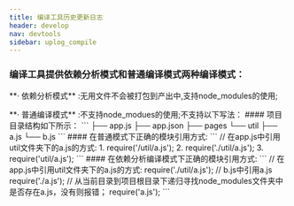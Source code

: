 ```yaml
---
title: 编译工具历史更新日志
header: develop
nav: devtools
sidebar: uplog_compile
---
```

### 编译工具提供依赖分析模式和普通编译模式两种编译模式：

<p>**· 依赖分析模式** :无用文件不会被打包到产出中,支持node_modules的使用;
<p>**· 普通编译模式** :不支持node_modues的使用;不支持以下写法：
#### 项目目录结构如下所示：
```
├── app.js
├── app.json
├── pages
└── util
    ├── a.js
    └── b.js
```
#### 在普通模式下正确的模块引用方式:
```
    // 在app.js中引用util文件夹下的a.js的方式:
    1. require('/util/a.js');
    2. require('./util/a.js');
    3. require('util/a.js');
    ```
#### 在依赖分析编译模式下正确的模块引用方式:
```
    // 在app.js中引用util文件夹下的a.js的方式:
    require('./util/a.js');
    // b.js中引用a.js
    require('./a.js');
    // 从当前目录到项目根目录下递归寻找node_modules文件夹中是否存在a.js，没有则报错；
    require('a.js');
```
<!-- ├── a.js
└── b.js
// 项目结构如上所示

// b.js的内容
require('a.js'); // bad
require('./a.js'); // good
``` -->
2.0版本更新日志
---
|版本号|更新内容|
|----|----|
|v2.0.8|**Change**<p>**·**css标签样式加swan-前缀的bug修改;<p>**·**事件绑定支持字符串加表达式的混合使用。<p>**BugFix**<p>解决十六进制颜色值简写无效的问题。|
|v2.0.6|**New**<p>**·** 新增依赖分析编译模式;<p>**·** 增量编译，编译模式分为普通编译模式及依赖分析编译模式。<p>**BugFix**<p>**·** 解决单引号包含双引号，页面空白的问题。|
|v2.0.4|**BugFix**<p>**·** 修复动画失效的问题；<p> **·** 修复因引入filter功能从而影响页面渲染的问题。|
|v2.0.0|**BugFix**<p> **·** 自定义组件引用js，报模块未定义的bug。<p> **·** 模板命名问题。|

